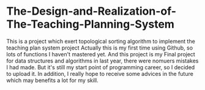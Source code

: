 # The-Design-and-Realization-of-The-Teaching-Planning-System
This is a project which exert topological sorting algorithm to implement the teaching plan system project
Actually this is my first time using Github, so lots of functions I haven't mastered yet. And this project is my Final project for data structures and algorithms in last year, there were nomuers mistakes I had made. But it's still my start point of programming career, so I decided to upload it. In addition, I really hope to receive some advices in the future which may benefits a lot for my skill.
